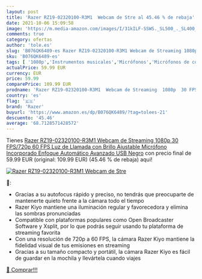 ```yaml
---
layout: post
title: 'Razer RZ19-02320100-R3M1  Webcam de Stre al 45.46 % de rebaja'
date: 2021-10-06 15:09:58
image: 'https://m.media-amazon.com/images/I/31kILF-SSWS._SL500_._SL400_.jpg'
comments: true
category: ofertas
author: 'tole.es'
slug: 'B076QK6489-es Razer RZ19-02320100-R3M1 Webcam de Streaming 1080p 30...'
sku: 'B076QK6489-es'
tags: [ '1080p','Instrumentos musicales','Micrófonos','Micrófonos de condensador','razer', ]
actualPrice: 59.99 EUR
currency: EUR
price: 59.99
comparePrice: 109.99 EUR
prodname: 'Razer RZ19-02320100-R3M1  Webcam de Streaming  1080p  30 FPS/720p 60 FPS  Luz de Llamada con Brillo Ajustable  Micrófono Incorporado  Enfoque Automático Avanzado  USB  Negro'
country: 'es'
flag: '🇪🇸'
brand: 'Razer'
buyurl: 'https://www.amazon.es/dp/B076QK6489/?tag=tolees-21'
descuento: '45.46'
average: '68.7128571428572'
---
```


Tienes [Razer RZ19-02320100-R3M1  Webcam de Streaming  1080p  30 FPS/720p 60 FPS  Luz de Llamada con Brillo Ajustable  Micrófono Incorporado  Enfoque Automático Avanzado  USB  Negro](https://www.amazon.es/dp/B076QK6489/?tag=tolees-21) con precio final de  59.99 EUR (original: 109.99 EUR) (45.46 %  de rebaja) aqui!

[![Razer RZ19-02320100-R3M1  Webcam de Stre](https://m.media-amazon.com/images/I/31kILF-SSWS._SL500_._SL400_.jpg)](https://www.amazon.es/dp/B076QK6489/?tag=tolees-21)

🔎:

- Gracias a su autofocus rápido y preciso, no tendrás que preocuparte de mantenerte quieto frente a la cámara todo el tiempo
- Razer Kiyo mantiene una iluminación regular y favorecedora y elimina las sombras pronunciadas
- Compatible con plataformas populares como Open Broadcaster Software y Xsplit, por lo que podrás seguir usando tu plataforma de streaming favorita
- Con una resolución de 720p a 60 FPS, la cámara Razer Kiyo mantiene la fidelidad visual de tus emisiones en streaming
- Gracias a su tamaño compacto y portátil, la cámara Razer Kiyo es fácil de guardar en la mochila y llevártela cuando viajes

[🛒 Comprar!!!](https://www.amazon.es/dp/B076QK6489/?tag=tolees-21)
